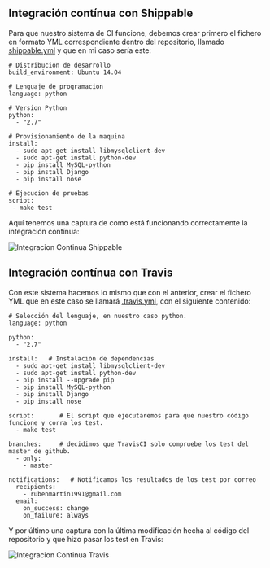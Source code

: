 ## Integración contínua con Shippable

Para que nuestro sistema de CI funcione, debemos crear primero el fichero en formato YML correspondiente dentro del repositorio, llamado [shippable.yml](https://github.com/romilgildo/IV-PLUCO-RMH/blob/master/shippable.yml) y que en mi caso sería este:

```
# Distribucion de desarrollo
build_environment: Ubuntu 14.04

# Lenguaje de programacion
language: python

# Version Python
python:
  - "2.7"

# Provisionamiento de la maquina
install:  
  - sudo apt-get install libmysqlclient-dev
  - sudo apt-get install python-dev
  - pip install MySQL-python
  - pip install Django 
  - pip install nose
  
# Ejecucion de pruebas
script:
 - make test
```
 
Aquí tenemos una captura de como está funcionando correctamente la integración contínua:
 
![Integracion Continua Shippable](http://i628.photobucket.com/albums/uu6/romilgildo/ShippableCI_zpsa4v35zyr.png)

## Integración contínua con Travis

Con este sistema hacemos lo mismo que con el anterior, crear el fichero YML que en este caso se llamará [.travis.yml](https://github.com/romilgildo/IV-PLUCO-RMH/blob/master/.travis.yml), con el siguiente contenido:

```
# Selección del lenguaje, en nuestro caso python. 
language: python   

python:
  - "2.7" 

install:   # Instalación de dependencias
  - sudo apt-get install libmysqlclient-dev
  - sudo apt-get install python-dev
  - pip install --upgrade pip
  - pip install MySQL-python
  - pip install Django 
  - pip install nose  

script:       # El script que ejecutaremos para que nuestro código funcione y corra los test.
  - make test

branches:     # decidimos que TravisCI solo compruebe los test del master de github.
  - only:
    - master

notifications:   # Notificamos los resultados de los test por correo
  recipients:
    - rubenmartin1991@gmail.com
  email:
    on_success: change
    on_failure: always

```

Y por último una captura con la última modificación hecha al código del repositorio y que hizo pasar los test en Travis:

![Integracion Continua Travis](http://i628.photobucket.com/albums/uu6/romilgildo/TravisCI_zpsrnjbk0vt.png)
